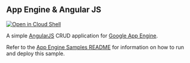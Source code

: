 ## App Engine & Angular JS

[![Open in Cloud Shell][shell_img]][shell_link]

[shell_img]: http://gstatic.com/cloudssh/images/open-btn.png
[shell_link]: https://console.cloud.google.com/cloudshell/open?git_repo=https://github.com/GoogleCloudPlatform/python-docs-samples&page=editor&open_in_editor=appengine/standard/angular/README.md

A simple [AngularJS](http://angularjs.org/) CRUD application for [Google App Engine](https://appengine.google.com/).

Refer to the [App Engine Samples README](../README.md) for information on how to run and deploy this sample.
